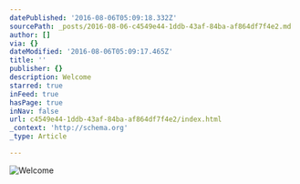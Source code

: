 ```yaml
---
datePublished: '2016-08-06T05:09:18.332Z'
sourcePath: _posts/2016-08-06-c4549e44-1ddb-43af-84ba-af864df7f4e2.md
author: []
via: {}
dateModified: '2016-08-06T05:09:17.465Z'
title: ''
publisher: {}
description: Welcome
starred: true
inFeed: true
hasPage: true
inNav: false
url: c4549e44-1ddb-43af-84ba-af864df7f4e2/index.html
_context: 'http://schema.org'
_type: Article

---
```

![Welcome](https://the-grid-user-content.s3-us-west-2.amazonaws.com/eaf567be-85e2-4ffd-b009-324323c05d11.jpg)